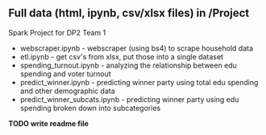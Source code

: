 ## Full data (html, ipynb, csv/xlsx files) in /Project

Spark Project for DP2 Team 1


- webscraper.ipynb - webscraper (using bs4) to scrape household data
- etl.ipynb - get csv's from xlsx, put those into a single dataset
- spending_turnout.ipynb - analyzing the relationship between edu spending and voter turnout
- predict_winner.ipynb - predicting winner party using total edu spending and other demographic data
- predict_winner_subcats.ipynb - predicting winner party using edu spending broken down into subcategories


**TODO write readme file**